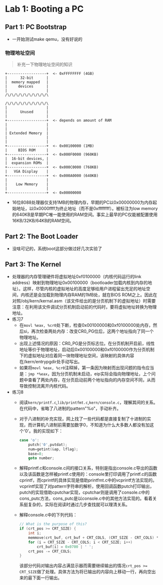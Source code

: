 # Lab 1: Booting a PC

## Part 1: PC Bootstrap

- 一开始测试make qemu，没有好说的

### 物理地址空间

> 补充一下物理地址空间的知识

```ascii
+------------------+  <- 0xFFFFFFFF (4GB)
|      32-bit      |
|  memory mapped   |
|     devices      |
|                  |
/\/\/\/\/\/\/\/\/\/\

/\/\/\/\/\/\/\/\/\/\
|                  |
|      Unused      |
|                  |
+------------------+  <- depends on amount of RAM
|                  |
|                  |
| Extended Memory  |
|                  |
|                  |
+------------------+  <- 0x00100000 (1MB)
|     BIOS ROM     |
+------------------+  <- 0x000F0000 (960KB)
|  16-bit devices, |
|  expansion ROMs  |
+------------------+  <- 0x000C0000 (768KB)
|   VGA Display    |
+------------------+  <- 0x000A0000 (640KB)
|                  |
|    Low Memory    |
|                  |
+------------------+  <- 0x00000000
```

- 16位8088处理器仅支持1MB的物理内存，早期的PC以0x00000000为内存起始地址，以0x0000ffff为终止地址（而不是0xffffffff）。被标注为low memory的640KB是早期PC唯一能使用的RAM空间。事实上最早的PC仅能被配置使用16KB/32KB/64KB的RAM空间。

## Part 2: The Boot Loader

- 没啥可记的，系统boot这部分做过好几次实验了

## Part 3: The Kernel

- 处理器的内存管理硬件将虚拟地址0xf0100000（内核代码运行的link address）映射到物理地址0x00100000（bootloader加载内核到内存的地址）。这样，尽管内核的虚拟地址的高度足够给用户进程留出充足的地址空间，内核还是会加载到物理内存RAM的1MB处，就在BIOS ROM之上。因此在对照/obj/kern/kernal.asm（该文件给出的是分页机制下的虚拟地址）时需要注意：在利用该文件调试分页机制启动前的代码时，要将虚拟地址转换为物理地址。
- 练习7
  - 在`movl %eax, %cr0`处下断，检查0x00100000和0xf0100000处内存，然后si，再次检查两处内存：改变CR0_PG位后，这两个地址指向了同一个物理地址。
  - 出现上述情况的原因：CR0_PG是分页标志位。在分页机制开启前，线性地址等价于物理地址，启动后0x00100000和0xf0100000作为分页机制下的虚拟地址对应着同一块物理地址空间，该映射的具体内容在/kern/entrypgdir处手动写出。
  - 如果将`movl %eax, %cr0`注释掉，第一条因为映射而出现问题的指令应当是：`jmp *%eax`，因为分页机制未启动，eip实际会指向物理地址，上个问题中查看了两处内存，在分页启动前两个地址指向的内存空间不同，从而导致控制流离开内核代码。
- 练习8
  - 阅读`kern/printf.c`,`lib/printfmt.c`,`kern/console.c`，理解其间的关系。在代码中，省略了八进制的pattern"%o"，手动补齐。
  - 对于八进制的补充实现，网上找了一些代码都是直接复制了十进制的实现，而计算机八进制前需要加数字0，不知道为什么大多数人都没有加这个'0'。我的实现如下：

    ```c
    case 'o':
        putch('0',putdat);
        num=getint(&ap, lflag);
        base=8;
        goto number;
    ```

  - 解释printf.c和console.c间的接口关系，特别是指出console.c导出的函数以及该函数是怎样被printf.c使用的：console里打印调用了printf.c的函数cprintf，而cprintf的具体实现是借助printfmt.c中的vcprintf方法实现的。vcprintf实现了对pattern字符串的解析，使用回调函数putch打印输出，putch的实现借助cputchar实现，cputchar则是调用了console.c中的cons_putc方法，cons_putc是以console.c中的其他方法实现的。看着关系挺复杂的，实际在阅读时通过几步查找就可以理清关系。
  - 解释console.c中的下列代码：

    ```c
    // What is the purpose of this?
    if (crt_pos >= CRT_SIZE) {
        int i;
        memmove(crt_buf, crt_buf + CRT_COLS, (CRT_SIZE - CRT_COLS) * sizeof(uint16_t));
        for (i = CRT_SIZE - CRT_COLS; i < CRT_SIZE; i++)
            crt_buf[i] = 0x0700 | ' ';
        crt_pos -= CRT_COLS;
    }
    ```

    该部分代码对输出内容占满显示器而需要继续输出的情况`crt_pos >= CRT_SIZE`做了处理。具体方法为将已输出的内容向上移动一行，再向空出来的最下面一行输出。

